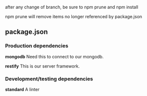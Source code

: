 after any change of branch, be sure to npm prune and npm install

npm prune will remove items no longer referenced by package.json


## package.json

### Production dependencies

  **mongodb** Need this to connect to our mongodb.

  **restify** This is our server framework.


### Development/testing dependencies

  **standard** A linter

